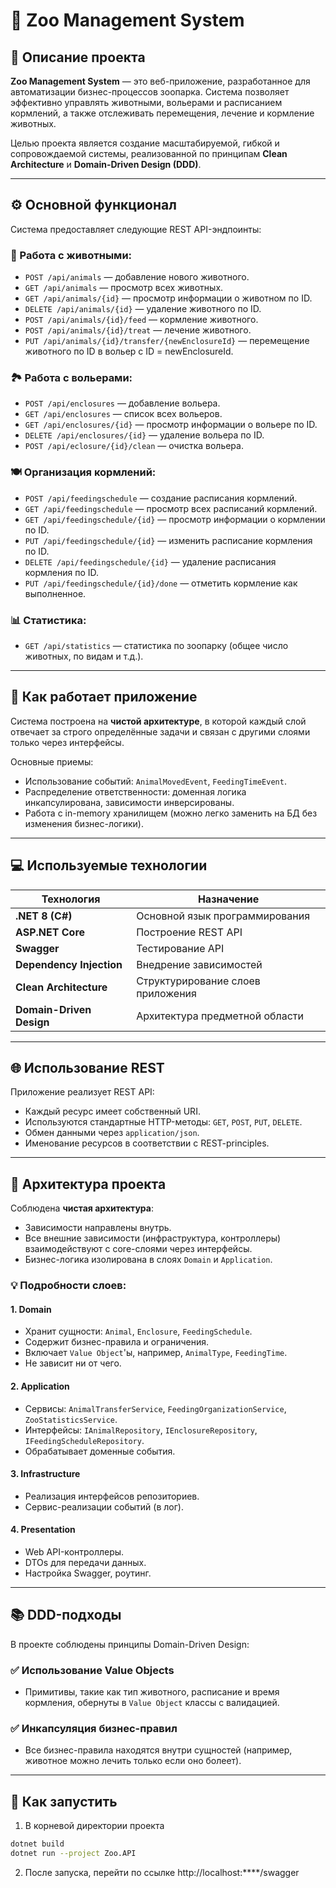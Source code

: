 # 🦁 Zoo Management System

## 📌 Описание проекта

**Zoo Management System** — это веб-приложение, разработанное для автоматизации бизнес-процессов зоопарка. Система позволяет эффективно управлять животными, вольерами и расписанием кормлений, а также отслеживать перемещения, лечение и кормление животных.

Целью проекта является создание масштабируемой, гибкой и сопровождаемой системы, реализованной по принципам **Clean Architecture** и **Domain-Driven Design (DDD)**.

---

## ⚙️ Основной функционал

Система предоставляет следующие REST API-эндпоинты:

### 🐾 Работа с животными:
- `POST /api/animals` — добавление нового животного.
- `GET /api/animals` — просмотр всех животных.
- `GET /api/animals/{id}` — просмотр информации о животном по ID.
- `DELETE /api/animals/{id}` — удаление животного по ID.
- `POST /api/animals/{id}/feed` — кормление животного.
- `POST /api/animals/{id}/treat` — лечение животного.
- `PUT /api/animals/{id}/transfer/{newEnclosureId}` — перемещение животного по ID в вольер с ID = newEnclosureId.

### 🏞️ Работа с вольерами:
- `POST /api/enclosures` — добавление вольера.
- `GET /api/enclosures` — список всех вольеров.
- `GET /api/enclosures/{id}` — просмотр информации о вольере по ID.
- `DELETE /api/enclosures/{id}` — удаление вольера по ID.
- `POST /api/eclosure/{id}/clean` — очистка вольера.
### 🍽️ Организация кормлений:
- `POST /api/feedingschedule` — создание расписания кормлений.
- `GET /api/feedingschedule` — просмотр всех расписаний кормлений.
- `GET /api/feedingschedule/{id}` — просмотр информации о кормлении по ID.
- `PUT /api/feedingschedule/{id}` — изменить расписание кормления по ID.
- `DELETE /api/feedingschedule/{id}` — удаление расписания кормления по ID.
- `PUT /api/feedingschedule/{id}/done` — отметить кормление как выполненное. 

### 📊 Статистика:
- `GET /api/statistics` — статистика по зоопарку (общее число животных, по видам и т.д.).

---

## 🔧 Как работает приложение

Система построена на **чистой архитектуре**, в которой каждый слой отвечает за строго определённые задачи и связан с другими слоями только через интерфейсы.

Основные приемы:
- Использование событий: `AnimalMovedEvent`, `FeedingTimeEvent`.
- Распределение ответственности: доменная логика инкапсулирована, зависимости инверсированы.
- Работа с in-memory хранилищем (можно легко заменить на БД без изменения бизнес-логики).

---

## 💻 Используемые технологии

| Технология  | Назначение                        |
|-------------|-----------------------------------|
| **.NET 8 (C#)** | Основной язык программирования    |
| **ASP.NET Core** | Построение REST API               |
| **Swagger** | Тестирование API                  |
| **Dependency Injection** | Внедрение зависимостей            |
| **Clean Architecture** | Структурирование слоев приложения |
| **Domain-Driven Design** | Архитектура предметной области    |

---

## 🌐 Использование REST

Приложение реализует REST API:

- Каждый ресурс имеет собственный URI.
- Используются стандартные HTTP-методы: `GET`, `POST`, `PUT`, `DELETE`.
- Обмен данными через `application/json`.
- Именование ресурсов в соответствии с REST-principles.

---

## 🧱 Архитектура проекта

Соблюдена **чистая архитектура**:

- Зависимости направлены внутрь.
- Все внешние зависимости (инфраструктура, контроллеры) взаимодействуют с core-слоями через интерфейсы.
- Бизнес-логика изолирована в слоях `Domain` и `Application`.

### 💡 Подробности слоев:

#### 1. **Domain**
- Хранит сущности: `Animal`, `Enclosure`, `FeedingSchedule`.
- Содержит бизнес-правила и ограничения.
- Включает `Value Object`'ы, например, `AnimalType`, `FeedingTime`.
- Не зависит ни от чего.

#### 2. **Application**
- Сервисы: `AnimalTransferService`, `FeedingOrganizationService`, `ZooStatisticsService`.
- Интерфейсы: `IAnimalRepository`, `IEnclosureRepository`, `IFeedingScheduleRepository`.
- Обрабатывает доменные события.

#### 3. **Infrastructure**
- Реализация интерфейсов репозиториев.
- Сервис-реализации событий (в лог).

#### 4. **Presentation**
- Web API-контроллеры.
- DTOs для передачи данных.
- Настройка Swagger, роутинг.

---

## 📚 DDD-подходы

В проекте соблюдены принципы Domain-Driven Design:

### ✅ Использование **Value Objects**
- Примитивы, такие как тип животного, расписание и время кормления, обернуты в `Value Object` классы с валидацией.

### ✅ Инкапсуляция бизнес-правил
- Все бизнес-правила находятся внутри сущностей (например, животное можно лечить только если оно болеет).

---

## 🚀 Как запустить

1. В корневой директории проекта
```bash
dotnet build
dotnet run --project Zoo.API
```
2. После запуска, перейти по ссылке http://localhost:****/swagger


